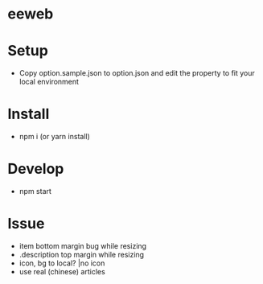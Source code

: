 eeweb
===

# Setup
- Copy option.sample.json to option.json and edit the property to fit your local environment

# Install
- npm i (or yarn install)

# Develop
- npm start

# Issue
* item bottom margin bug while resizing
* .description top margin while resizing
* icon, bg to local? |no icon
* use real (chinese) articles
